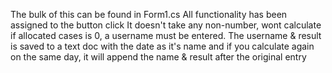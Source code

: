 The bulk of this can be found in Form1.cs
All functionality has been assigned to the button click
It doesn't take any non-number, wont calculate if allocated cases is 0, a username must be entered.
The  username & result is saved to a text doc with the date as it's name and if you calculate again on the same day, it will append the name & result after
the original entry
